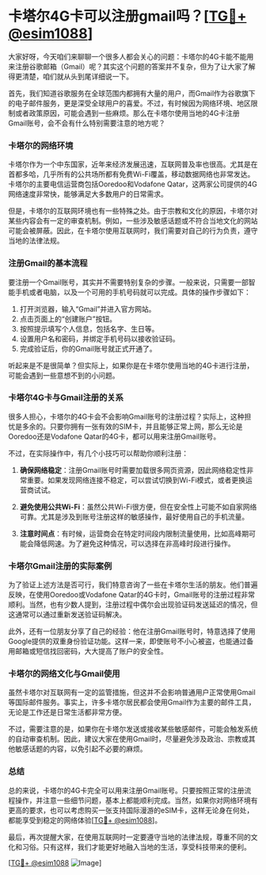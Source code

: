 # 卡塔尔4G卡可以注册gmail吗？[[TG💪+ @esim1088](https://t.me/s/esim1088)]

大家好呀，今天咱们来聊聊一个很多人都会关心的问题：卡塔尔的4G卡能不能用来注册谷歌邮箱（Gmail）呢？其实这个问题的答案并不复杂，但为了让大家了解得更清楚，咱们就从头到尾详细说一下。

首先，我们知道谷歌服务在全球范围内都拥有大量的用户，而Gmail作为谷歌旗下的电子邮件服务，更是深受全球用户的喜爱。不过，有时候因为网络环境、地区限制或者政策原因，可能会遇到一些麻烦。那么在卡塔尔使用当地的4G卡注册Gmail账号，会不会有什么特别需要注意的地方呢？

### **卡塔尔的网络环境**

卡塔尔作为一个中东国家，近年来经济发展迅速，互联网普及率也很高。尤其是在首都多哈，几乎所有的公共场所都有免费Wi-Fi覆盖，移动数据网络也非常发达。卡塔尔的主要电信运营商包括Ooredoo和Vodafone Qatar，这两家公司提供的4G网络速度非常快，能够满足大多数用户的日常需求。

但是，卡塔尔的互联网环境也有一些特殊之处。由于宗教和文化的原因，卡塔尔对某些内容会有一定的审查机制。例如，一些涉及敏感话题或不符合当地文化的网站可能会被屏蔽。因此，在卡塔尔使用互联网时，我们需要对自己的行为负责，遵守当地的法律法规。

### **注册Gmail的基本流程**

要注册一个Gmail账号，其实并不需要特别复杂的步骤。一般来说，只需要一部智能手机或者电脑，以及一个可用的手机号码就可以完成。具体的操作步骤如下：

1. 打开浏览器，输入“Gmail”并进入官方网站。
2. 点击页面上的“创建账户”按钮。
3. 按照提示填写个人信息，包括名字、生日等。
4. 设置用户名和密码，并绑定手机号码以接收验证码。
5. 完成验证后，你的Gmail账号就正式开通了。

听起来是不是很简单？但实际上，如果你是在卡塔尔使用当地的4G卡进行注册，可能会遇到一些意想不到的小问题。

### **卡塔尔4G卡与Gmail注册的关系**

很多人担心，卡塔尔的4G卡会不会影响Gmail账号的注册过程？实际上，这种担忧是多余的。只要你拥有一张有效的SIM卡，并且能够正常上网，那么无论是Ooredoo还是Vodafone Qatar的4G卡，都可以用来注册Gmail账号。

不过，在实际操作中，有几个小技巧可以帮助你顺利注册：

1. **确保网络稳定**：注册Gmail账号时需要加载很多网页资源，因此网络稳定性非常重要。如果发现网络连接不稳定，可以尝试切换到Wi-Fi模式，或者更换运营商试试。
   
2. **避免使用公共Wi-Fi**：虽然公共Wi-Fi很方便，但在安全性上可能不如自家网络可靠。尤其是涉及到账号注册这样的敏感操作，最好使用自己的手机流量。

3. **注意时间点**：有时候，运营商会在特定时间段内限制流量使用，比如高峰期可能会降低网速。为了避免这种情况，可以选择在非高峰时段进行操作。

### **卡塔尔Gmail注册的实际案例**

为了验证上述方法是否可行，我们特意咨询了一些在卡塔尔生活的朋友。他们普遍反映，在使用Ooredoo或Vodafone Qatar的4G卡时，Gmail账号的注册过程非常顺利。当然，也有少数人提到，注册过程中偶尔会出现验证码发送延迟的情况，但这通常可以通过重新发送验证码解决。

此外，还有一位朋友分享了自己的经验：他在注册Gmail账号时，特意选择了使用Google提供的双重身份验证功能。这样一来，即使账号不小心被盗，也能通过备用邮箱或短信找回密码，大大提高了账户的安全性。

### **卡塔尔的网络文化与Gmail使用**

虽然卡塔尔对互联网有一定的监管措施，但这并不会影响普通用户正常使用Gmail等国际邮件服务。事实上，许多卡塔尔居民都会使用Gmail作为主要的邮件工具，无论是工作还是日常生活都非常方便。

不过，需要注意的是，如果你在卡塔尔发送或接收某些敏感邮件，可能会触发系统的自动审查机制。因此，建议大家在使用Gmail时，尽量避免涉及政治、宗教或其他敏感话题的内容，以免引起不必要的麻烦。

### **总结**

总的来说，卡塔尔的4G卡完全可以用来注册Gmail账号。只要按照正常的注册流程操作，并注意一些细节问题，基本上都能顺利完成。当然，如果你对网络环境有更高的要求，也可以考虑购买一张支持国际漫游的eSIM卡，这样无论身在何处，都能享受到稳定的网络体验[[TG💪+ @esim1088](https://t.me/s/esim1088)]。

最后，再次提醒大家，在使用互联网时一定要遵守当地的法律法规，尊重不同的文化和习俗。只有这样，我们才能更好地融入当地的生活，享受科技带来的便利。

[[TG💪+ @esim1088](https://t.me/s/esim1088) ![Image](https://i.postimg.cc/4NQfJmqS/Snipaste-2025-05-13-00-14-12.png)]
